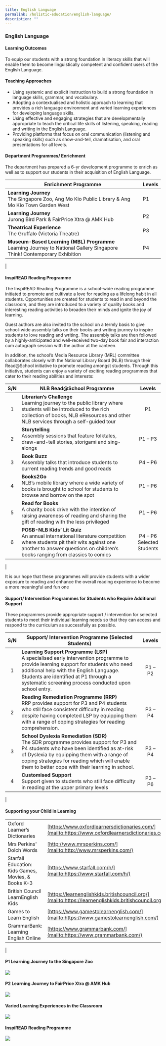 ```yaml
---
title: English Language
permalink: /holistic-education/english-language/
description: ""
---
```

### **English Language**
#### **Learning Outcomes**
To equip our students with a strong foundation in literacy skills that will enable them to become linguistically competent and confident users of the English Language.

#### **Teaching Approaches**
*   Using systemic and explicit instruction to build a strong foundation in language skills, grammar, and vocabulary.
*   Adopting a contextualised and holistic approach to learning that provides a rich language environment and varied learning experiences for developing language skills. 
*   Using effective and engaging strategies that are developmentally appropriate to teach the critical life skills of listening, speaking, reading and writing in the English Language.
*   Providing platforms that focus on oral communication (listening and speaking skills) such as show-and-tell, dramatisation, and oral presentations for all levels.

#### **Department Programmes/ Enrichment**
The department has prepared a 6-yr development programme to enrich as well as to support our students in their acquisition of English Language.

|  Enrichment Programme |  Levels |
|---|---|
|  **Learning Journey**<br>The Singapore Zoo, Ang Mo Kio Public Library & Ang Mo Kio Town Garden West |   P1 |
|  **Learning Journey**<br> Jurong Bird Park & FairPrice Xtra @ AMK Hub<br> |   P2 |
|  **Theatrical Experience**<br> The Gruffalo (Victoria Theatre) |   P3 |
|  **Museum-Based Learning (MBL) Programme**<br> Learning Journey to National Gallery Singapore<br> Think! Contemporary Exhibition |   P4 |
|

#### **InspiREAD Reading Programme**
The InspiREAD Reading Programme is a school-wide reading programme initiated to promote and cultivate a love for reading as a lifelong habit in all students. Opportunities are created for students to read in and beyond the classroom, and they are introduced to a variety of quality books and interesting reading activities to broaden their minds and ignite the joy of learning.

Guest authors are also invited to the school on a termly basis to give school-wide assembly talks on their books and writing journey to inspire students to love reading and writing. The assembly talks are then followed by a highly-anticipated and well-received two-day book fair and interaction cum autograph session with the author at the canteen. 

In addition, the school’s Media Resource Library (MRL) committee collaborates closely with the National Library Board (NLB) through their Read@School initiative to promote reading amongst students. Through this initiative, students can enjoy a variety of exciting reading programmes that cater to their reading abilities and interests:

| S/N | NLB Read@School Programme | Levels |
|:---:|---|:---:|
| 1 | **Librarian’s Challenge**<br>Learning journey to the public library where students will be introduced to the rich collection of books, NLB eResources and other NLB services through a self-guided tour | P1 |
|  2 | **Storytelling**<br>Assembly sessions that feature folktales, draw-and-tell stories, storigami and sing-alongs |  P1 – P3 |
|  3 | **Book Buzz** <br>Assembly talks that introduce students to current reading trends and good reads |  P4 – P6 |
|  4 | **Books2Go**<br>NLB’s mobile library where a wide variety of books is brought to school for students to browse and borrow on the spot |  P1 – P6 |
| 5 | **Read for Books**<br>A charity book drive with the intention of raising awareness of reading and sharing the gift of reading with the less privileged | P1 – P6 |
| 6 | **POSB-NLB Kids’ Lit Quiz** <br>An annual international literature competition where students pit their wits against one another to answer questions on children’s books ranging from classics to comics | P4 – P6<br>Selected <br>Students  |
|

It is our hope that these programmes will provide students with a wider exposure to reading and enhance the overall reading experience to become a more meaningful and fun one

#### **Support/ Intervention Programmes for Students who Require Additional Support**
These programmes provide appropriate support / intervention for selected students to meet their individual learning needs so that they can access and respond to the curriculum as successfully as possible.

| S/N | Support/ Intervention Programme (Selected Students) | Levels |
|:---:|---|:---:|
| 1 | **Learning Support Programme (LSP)**<br>A specialised early intervention programme to provide learning support for students who need additional help with the English Language. Students are identified at P1 through a systematic screening process conducted upon school entry. | P1 – P2 |
|  2 | **Reading Remediation Programme (RRP)**<br>RRP provides support for P3 and P4 students who still face consistent difficulty in reading despite having completed LSP by equipping them with a range of coping strategies for reading comprehension. |  P3 – P4 |
|  3 | **School Dyslexia Remediation (SDR)**<br>The SDR programme provides support for P3 and P4 students who have been identified as at-risk of Dyslexia by equipping them with a range of coping strategies for reading which will enable them to better cope with their learning in school. |  P3 – P4 |
| 4  | **Customised Support** <br>Support given to students who still face difficulty in reading at the upper primary levels | P3 – P6  |
|

#### **Supporting your Child in Learning**

|  |  |
|---|---|
| Oxford Learner’s Dictionaries |  [https://www.oxfordlearnersdictionaries.com/](mailto:https://www.oxfordlearnersdictionaries.com/) |
| Mrs Perkins' Dolch Words |  [http://www.mrsperkins.com/](mailto:http://www.mrsperkins.com/) |
| Starfall Education: Kids Games, Movies, & Books K-3 |  [https://www.starfall.com/h/](mailto:https://www.starfall.com/h/) |
| British Council LearnEnglish Kids |  [https://learnenglishkids.britishcouncil.org/](mailto:https://learnenglishkids.britishcouncil.org/) |
|  Games to Learn English |  [https://www.gamestolearnenglish.com/](mailto:https://www.gamestolearnenglish.com/) |
|  GrammarBank: Learning English Online | [https://www.grammarbank.com/](mailto:https://www.grammarbank.com/) |
|

#### **P1 Learning Journey to the Singapore Zoo**

![](/images/eng1.jpg)

#### **P2 Learning Journey to FairPrice Xtra @ AMK Hub**

![](/images/eng2.jpg)

#### **Varied Learning Experiences in the Classroom**

![](/images/eng3.jpg)

#### **InspiREAD Reading Programme**

![](/images/eng4.jpg)